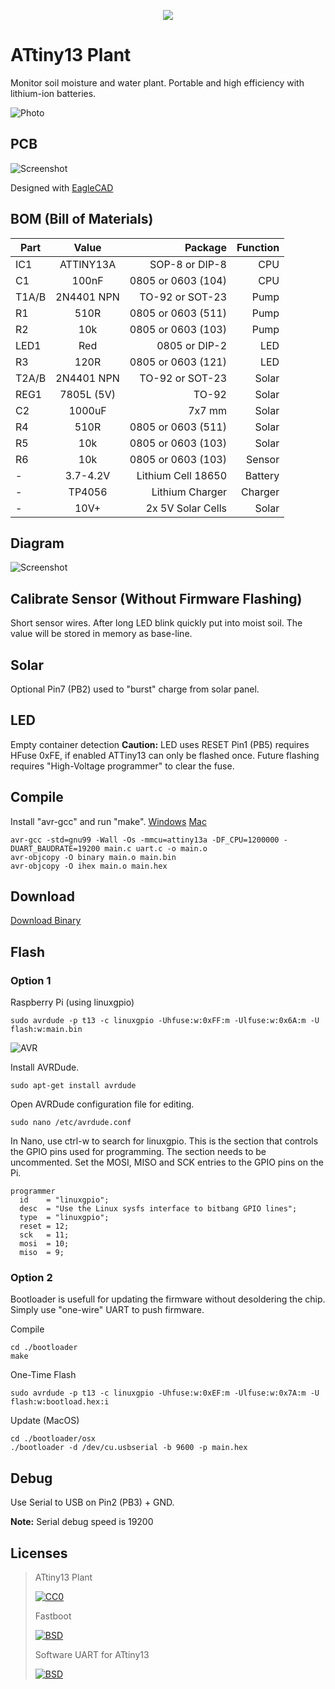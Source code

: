 <p align="center"><img src="img/icon.png?raw=true"></p>
<link rel="stylesheet" href="https://maxcdn.bootstrapcdn.com/font-awesome/4.7.0/css/font-awesome.min.css">

# ATtiny13 Plant

Monitor soil moisture and water plant. Portable and high efficiency with lithium-ion batteries.

![Photo](img/photo.jpg?raw=true)

## PCB

![Screenshot](img/pcb.png?raw=true)

Designed with [EagleCAD](https://www.autodesk.com/products/eagle/free-download)

## BOM (Bill of Materials)

| Part  | Value      | Package             | Function |
| ----- |:----------:| -------------------:|---------:|
| IC1   | ATTINY13A  | SOP-8 or DIP-8      | CPU      |
| C1    | 100nF      | 0805 or 0603 (104)  | CPU      |
| T1A/B | 2N4401 NPN | TO-92 or SOT-23     | Pump     |
| R1    | 510R       | 0805 or 0603 (511)  | Pump     |
| R2    | 10k        | 0805 or 0603 (103)  | Pump     |
| LED1  | Red        | 0805 or DIP-2       | LED      |
| R3    | 120R       | 0805 or 0603 (121)  | LED      |
| T2A/B | 2N4401 NPN | TO-92 or SOT-23     | Solar    |
| REG1  | 7805L (5V) | TO-92               | Solar    |
| C2    | 1000uF     | 7x7 mm              | Solar    |
| R4    | 510R       | 0805 or 0603 (511)  | Solar    |
| R5    | 10k        | 0805 or 0603 (103)  | Solar    |
| R6    | 10k        | 0805 or 0603 (103)  | Sensor   |
| -     | 3.7-4.2V   | Lithium Cell 18650  | Battery  |
| -     | TP4056     | Lithium Charger     | Charger  |
| -     | 10V+       | 2x 5V Solar Cells   | Solar    |

## Diagram

![Screenshot](img/diagram.png?raw=true)

## Calibrate Sensor (Without Firmware Flashing)

Short sensor wires. After long LED blink quickly put into moist soil. The value will be stored in memory as base-line.

## Solar

Optional Pin7 (PB2) used to "burst" charge from solar panel.

## LED

Empty container detection **Caution:** LED uses RESET Pin1 (PB5) requires HFuse 0xFE, if enabled ATTiny13 can only be flashed once.
Future flashing requires "High-Voltage programmer" to clear the fuse.

## Compile

Install "avr-gcc" and run "make".
<i class="fa fa-windows" aria-hidden="true"></i> [Windows](https://ww1.microchip.com/downloads/en/DeviceDoc/avr8-gnu-toolchain-3.6.2.1759-win32.any.x86.zip)
<i class="fa fa-apple" aria-hidden="true"></i> [Mac](https://ww1.microchip.com/downloads/en/DeviceDoc/avr8-gnu-toolchain-osx-3.6.2.503-darwin.any.x86_64.tar.gz)
```
avr-gcc -std=gnu99 -Wall -Os -mmcu=attiny13a -DF_CPU=1200000 -DUART_BAUDRATE=19200 main.c uart.c -o main.o
avr-objcopy -O binary main.o main.bin
avr-objcopy -O ihex main.o main.hex
```

## Download

<i class="fa fa-microchip" aria-hidden="true"></i> [Download Binary](../../releases/download/1.0/ATTiny13.Plant.zip)


## Flash

### Option 1

Raspberry Pi (using linuxgpio)
```
sudo avrdude -p t13 -c linuxgpio -Uhfuse:w:0xFF:m -Ulfuse:w:0x6A:m -U flash:w:main.bin
```

![AVR](img/attiny_programmer_pi.png?raw=true)

Install AVRDude.
```
sudo apt-get install avrdude
```
Open AVRDude configuration file for editing.
```
sudo nano /etc/avrdude.conf
```
In Nano, use ctrl-w to search for linuxgpio. This is the section that controls the GPIO pins used for programming. The section needs to be uncommented. Set the MOSI, MISO and SCK entries to the GPIO pins on the Pi.
```
programmer
  id    = "linuxgpio";
  desc  = "Use the Linux sysfs interface to bitbang GPIO lines";
  type  = "linuxgpio";
  reset = 12;
  sck   = 11;
  mosi  = 10;
  miso  = 9;
```

### Option 2

Bootloader is usefull for updating the firmware without desoldering the chip. Simply use "one-wire" UART to push firmware.

Compile
```
cd ./bootloader
make
```
One-Time Flash
```
sudo avrdude -p t13 -c linuxgpio -Uhfuse:w:0xEF:m -Ulfuse:w:0x7A:m -U flash:w:bootload.hex:i
```
Update (MacOS)
```
cd ./bootloader/osx
./bootloader -d /dev/cu.usbserial -b 9600 -p main.hex
```

## Debug

Use Serial to USB on Pin2 (PB3) + GND.

**Note:** Serial debug speed is 19200

## Licenses

> ATtiny13 Plant
>
> [![CC0](http://i.creativecommons.org/l/zero/1.0/88x31.png)](https://creativecommons.org/publicdomain/zero/1.0/)
>
> Fastboot
>
> [![BSD](https://upload.wikimedia.org/wikipedia/commons/thumb/2/22/Heckert_GNU_white.svg/38px-Heckert_GNU_white.svg.png)](https://www.gnu.org/licenses/)
>
> Software UART for ATtiny13
>
> [![BSD](https://upload.wikimedia.org/wikipedia/commons/thumb/b/bf/License_icon-bsd.svg/38px-License_icon-bsd.svg.png)](https://opensource.org/licenses/BSD-2-Clause)